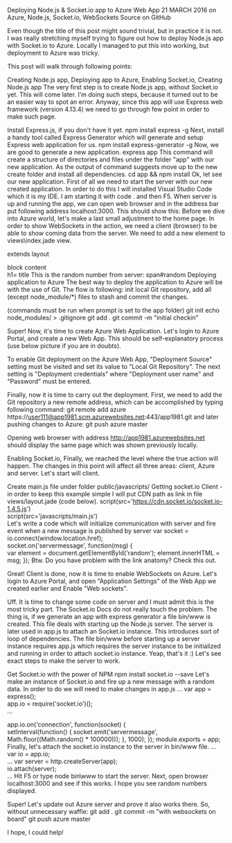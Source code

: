 Deploying Node.js & Socket.io app to Azure Web App
21 MARCH 2016 on Azure, Node.js, Socket.io, WebSockets
Source on GitHub

Even though the title of this post might sound trivial, but in practice it is not. I was really stretching myself trying to figure out how to deploy Node.js app with Socket.io to Azure. Locally I managed to put this into working, but deployment to Azure was tricky.

This post will walk through following points:

Creating Node.js app,
Deploying app to Azure,
Enabling Socket.io,
Creating Node.js app
The very first step is to create Node.js app, without Socket.io yet. This will come later. I'm doing such steps, because it turned out to be an easier way to spot an error. 
Anyway, since this app will use Express web framework (version 4.13.4) we need to go through few point in order to make such page.

Install Express.js, if you don't have it yet. 
npm install express -g
Next, install a handy tool called Express Generator which will generate and setup Express web application for us. 
npm install express-generator -g
Now, we are good to generate a new application. 
express app 
This command will create a structure of directories and files under the folder "app" with our new application. As the output of command suggests move up to the new create folder and install all dependencies. 
cd app && npm install
Ok, let see our new application. First of all we need to start the server with our new created application. In order to do this I will installed Visual Studio Code which it is my IDE. I am starting it with code . and then F5. 
When server is up and running the app, we can open web browser and in the address bar put following address localhost:3000. This should show this: 
Before we dive into Azure world, let's make a last small adjustment to the home page. 
In order to show WebSockets in the action, we need a client (browser) to be able to show coming data from the server. We need to add a new element <span id="random"></span> to  views\index.jade view.

extends layout

block content  
  h1= title
  This is the random number from server: 
  span#random
Deploying application to Azure
The best way to deploy the application to Azure will be with the use of Git. The flow is following: init local Git repository, add all (except node_module/*) files to stash and commit the changes.

(commands must be run when prompt is set to the app folder) 
git init 
echo node_modules/ > .gitignore 
git add . 
git commit -m "initial checkin"

Super! Now, it's time to create Azure Web Application. Let's login to Azure Portal, and create a new Web App. This should be self-explanatory process (use below picture if you are in doubts). 


To enable Git deployment on the Azure Web App, "Deployment Source" setting must be visited and set its value to "Local Git Repository". The next setting is "Deployment credentials" where "Deployment user name" and "Password" must be entered. 


Finally, now it is time to carry out the deployment. First, we need to add the Git repository a new remote address, which can be accomplished by typing following command: 
git remote add azure https://user111@app1981.scm.azurewebsites.net:443/app1981.git
and later pushing changes to Azure: 
git push azure master

Opening web browser with address http://app1981.azurewebsites.net should display the same page which was shown previously locally.

Enabling Socket.io,
Finally, we reached the level where the true action will happen. The changes in this point will affect all three areas: client, Azure and server. Let's start will client.

Create main.js file under folder public/javascripts/
Getting socket.io Client - in order to keep this example simple I will put CDN path as link in file views/layout.jade (code below).
script(src='https://cdn.socket.io/socket.io-1.4.5.js')  
script(src='javascripts/main.js')  
Let's write a code which will initialize communication with server and fire event when a new message is published by server
var socket = io.connect(window.location.href);  
socket.on('servermessage', function(msg) {  
   var element = document.getElementById('random');
   element.innerHTML = msg;
});
Btw. Do you have problem with the link anatomy? Check this out.

Great! Client is done, now it is time to enable WebSockets on Azure. 
Let's login to Azure Portal, and open "Application Settings" of the Web App we created earlier and Enable "Web sockets". 


Uff. It is time to change some code on server and I must admit this is the most tricky part. The Socket.io Docs do not really touch the problem. The thing is, if we generate an app with express generator a file bin/www is created. This file deals with starting up the Node.js server. The server is later used in app.js to attach an Socket.io instance. This introduces sort of loop of dependencies. The file bin/www before starting up a server instance requires app.js which requires the server instance to be initialized and running in order to attach socket.io instance. Yeap, that's it :) 
Let's see exact steps to make the server to work.

Get Socket.io with the power of NPM 
npm install socket.io --save
Let's make an instance of Socket.io and fire up a new message with a random data. In order to do we will need to make changes in app.js
... 
var app = express();  
app.io = require('socket.io')();  
...

app.io.on('connection', function(socket) {  
   setInterval(function() {
       socket.emit('servermessage', Math.floor((Math.random() * 100000)));
   }, 1000); 
});
module.exports = app;  
Finally, let's attach the socket.io instance to the server in bin/www file.
...
var io = app.io;  
...
var server = http.createServer(app);  
io.attach(server);  
...
Hit F5 or type node bin\www to start the server. Next, open browser localhost:3000 and see if this works. I hope you see random numbers displayed.

Super! Let's update out Azure server and prove it also works there. 
So, without unnecessary waffle: 
git add . 
git commit -m "with websockets on board" 
git push azure master

I hope, I could help!
